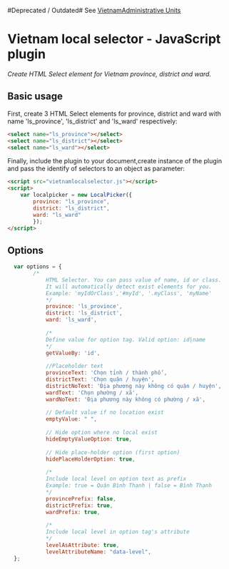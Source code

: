 #Deprecated / Outdated#
See [VietnamAdministrative Units](https://github.com/stommazh/Vietnam-Administrative-Units/)
# Vietnam local selector - JavaScript plugin

*Create HTML Select element for Vietnam province, district and ward.*

## Basic usage

First, create 3 HTML Select elements for province, district and ward with name 'ls_province', 'ls_district' and 'ls_ward' respectively:

```html
<select name="ls_province"></select>
<select name="ls_district"></select>
<select name="ls_ward"></select>
```
Finally, include the plugin to your document,create instance of the plugin and pass the identify of selectors to an object as parameter:
```html
<script src="vietnamlocalselector.js"></script>
<script>
	var localpicker = new LocalPicker({
		province: "ls_province",
		district: "ls_district",
		ward: "ls_ward"
    	});
</script>
```
## Options

```javascript
  var options = {
  	    /*
            HTML Selector. You can pass value of name, id or class. 
            It will automatically detect exist elements for you.
            Example: 'myIdOrClass','#myId', '.myClass', 'myName'
            */
            province: 'ls_province',	
            district: 'ls_district',	
            ward: 'ls_ward',			
                      
            /*
            Define value for option tag. Valid option: id|name           
            */
            getValueBy: 'id',           
            
            //Placeholder text
            provinceText: 'Chọn tỉnh / thành phố',
            districtText: 'Chọn quận / huyện',
            districtNoText: 'Địa phương này không có quận / huyện',
            wardText: 'Chọn phường / xã',
            wardNoText: 'Địa phương này không có phường / xã',
            
            // Default value if no location exist
            emptyValue: " ",
            
            // Hide option where no local exist
            hideEmptyValueOption: true,
            
            // Hide place-holder option (first option)
            hidePlaceHolderOption: true,
            
            /*
            Include local level on option text as prefix
            Example: true = Quận Bình Thạnh | false = Bình Thạnh
            */
            provincePrefix: false,
            districtPrefix: true,
            wardPrefix: true,
            
            /*
            Include local level in option tag's attribute
            */
            levelAsAttribute: true,
            levelAttributeName: "data-level",
  };
```
